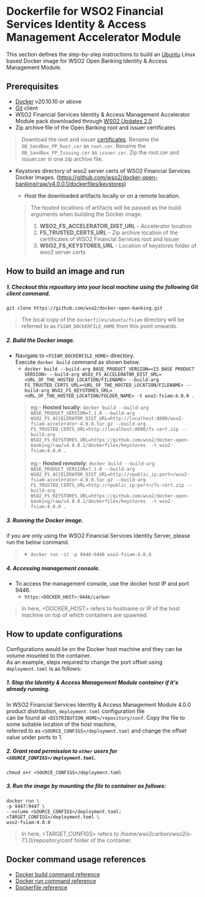 # Dockerfile for WSO2 Financial Services Identity & Access Management Accelerator Module #
This section defines the step-by-step instructions to build an [Ubuntu](https://hub.docker.com/_/ubuntu/) Linux based Docker image for WSO2 Open Banking Identity & Access Management Module.
## Prerequisites

* [Docker](https://www.docker.com/get-docker) v20.10.10 or above
* [Git](https://git-scm.com/book/en/v2/Getting-Started-Installing-Git) client
* WSO2 Financial Services Identity & Access Management Accelerator Module pack downloaded through [WSO2 Updates 2.0](https://ob.docs.wso2.com/en/latest/install-and-setup/setting-up-servers/)
* Zip archive file of the Open Banking root and issuer certificates.
> Download the root and issuer [certificates](https://openbanking.atlassian.net/wiki/spaces/DZ/pages/252018873/OB+Root+and+Issuing+Certificates+for+Sandbox).
> Rename the `OB_SandBox_PP_Root.cer` as `root.cer`.
> Rename the `OB_SandBox_PP_Issuing.cer` as `issuer.cer`.
> Zip the root.cer and issuer.cer in one zip archive file.
* Keystores directory of wso2 server certs of WSO2 Financial Services Docker Images. (https://github.com/wso2/docker-open-banking/raw/v4.0.0.1/dockerfiles/keystores)

  + Host the downloaded artifacts locally or on a remote location.
  > The hosted locations of artifacts will be passed as the build arguments when building the Docker image.<br>
  > 1. **WSO2_FS_ACCELERATOR_DIST_URL** - Accelerator location
  > 2. **FS_TRUSTED_CERTS_URL** - Zip archive location of the certificates of WSO2 Financial Services root and issuer
  > 3. **WSO2_FS_KEYSTORES_URL** - Location of keystores folder of wso2 server certs


## How to build an image and run

##### 1. Checkout this repository into your local machine using the following Git client command.

```
git clone https://github.com/wso2/docker-open-banking.git
```

> The local copy of the `dockerfiles/ubuntu/fsiam` directory will be referred to as `FSIAM_DOCKERFILE_HOME` from this point onwards.

##### 2. Build the Docker image.

- Navigate to `<FSIAM_DOCKERFILE_HOME>` directory. <br>
  Execute `docker build` command as shown below.
  + `docker build --build-arg BASE_PRODUCT_VERSION=<IS BASE PRODUCT VERSION> --build-arg WSO2_FS_ACCELERATOR_DIST_URL=<URL_OF_THE_HOSTED_LOCATION/FILENAME> --build-arg FS_TRUSTED_CERTS_URL=<URL_OF_THE_HOSTED_LOCATION/FILENAME> --build-arg WSO2_FS_KEYSTORES_URL=<URL_OF_THE_HOSTED_LOCATION/FOLDER_NAME> -t wso2-fsiam:4.0.0 .` <br>
  > eg:- **Hosted locally**: `docker build --build-arg BASE_PRODUCT_VERSION=7.1.0 --build-arg WSO2_FS_ACCELERATOR_DIST_URL=http://localhost:8000/wso2-fsiam-accelerator-4.0.0.tar.gz --build-arg FS_TRUSTED_CERTS_URL=http://localhost:8000/fs-cert.zip --build-arg WSO2_FS_KEYSTORES_URL=https://github.com/wso2/docker-open-banking/raw/v4.0.0.1/dockerfiles/keystores  -t wso2-fsiam:4.0.0 .` <br><br>
  >  eg:- **Hosted remotely**: `docker build --build-arg BASE_PRODUCT_VERSION=7.1.0 --build-arg WSO2_FS_ACCELERATOR_DIST_URL=http://<public_ip:port>/wso2-fsiam-accelerator-4.0.0.tar.gz --build-arg FS_TRUSTED_CERTS_URL=http://<public_ip:port>/fs-cert.zip --build-arg WSO2_FS_KEYSTORES_URL=https://github.com/wso2/docker-open-banking/raw/v4.0.0.1/dockerfiles/keystores  -t wso2-fsiam:4.0.0 .`

##### 3. Running the Docker image.
if you are only using the WSO2 Financial Services Identity Server, please run the below command.
> - `docker run -it -p 9446:9446 wso2-fsiam:4.0.0`

##### 4. Accessing management console.

- To access the management console, use the docker host IP and port 9446.
  + `https:<DOCKER_HOST>:9446/carbon`

> In here, <DOCKER_HOST> refers to hostname or IP of the host machine on top of which containers are spawned.

## How to update configurations

Configurations would lie on the Docker host machine and they can be volume mounted to the container. <br>
As an example, steps required to change the port offset using `deployment.toml` is as follows:

##### 1. Stop the Identity & Access Management Module container if it's already running.

In WSO2 Financial Services Identity & Access Management Module 4.0.0 product distribution, `deployment.toml` configuration file <br>
can be found at `<DISTRIBUTION_HOME>/repository/conf`. Copy the file to some suitable location of the host machine, <br>
referred to as `<SOURCE_CONFIGS>/deployment.toml` and change the offset value under ports to 1.

##### 2. Grant read permission to `other` users for `<SOURCE_CONFIGS>/deployment.toml`.

```
chmod o+r <SOURCE_CONFIGS>/deployment.toml
```

##### 3. Run the image by mounting the file to container as follows:

```
docker run \
-p 9447:9447 \
--volume <SOURCE_CONFIGS>/deployment.toml:<TARGET_CONFIGS>/deployment.toml \
wso2-fsiam:4.0.0
```

> In here, <TARGET_CONFIGS> refers to /home/wso2carbon/wso2is-7.1.0/repository/conf folder of the container.

## Docker command usage references

* [Docker build command reference](https://docs.docker.com/engine/reference/commandline/build/)
* [Docker run command reference](https://docs.docker.com/engine/reference/run/)
* [Dockerfile reference](https://docs.docker.com/engine/reference/builder/)

